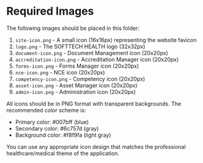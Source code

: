 # Required Images

The following images should be placed in this folder:

1. `site-icon.png` - A small icon (16x16px) representing the website favicon
2. `logo.png` - The SOFTTECH HEALTH logo (32x32px)
3. `document-icon.png` - Document Management icon (20x20px)
4. `accreditation-icon.png` - Accreditation Manager icon (20x20px)
5. `forms-icon.png` - Forms Manager icon (20x20px)
6. `nce-icon.png` - NCE icon (20x20px)
7. `competency-icon.png` - Competency icon (20x20px)
8. `asset-icon.png` - Asset Manager icon (20x20px)
9. `admin-icon.png` - Administration icon (20x20px)

All icons should be in PNG format with transparent backgrounds. The recommended color scheme is:

- Primary color: #007bff (blue)
- Secondary color: #6c757d (gray)
- Background color: #f8f9fa (light gray)

You can use any appropriate icon design that matches the professional healthcare/medical theme of the application.
